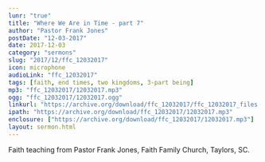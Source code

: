 ```yaml
---
lunr: "true"
title: "Where We Are in Time - part 7"
author: "Pastor Frank Jones"
postDate: "12-03-2017"
date: 2017-12-03
category: "sermons"
slug: "2017/12/ffc_12032017"
icon: microphone
audioLink: "ffc_12032017"
tags: [faith, end times, two kingdoms, 3-part being]
mp3: "ffc_12032017/12032017.mp3"
ogg: "ffc_12032017/12032017.ogg"
linkurl: "https://archive.org/download/ffc_12032017/ffc_12032017_files.xml"
ipath: "https://archive.org/download/ffc_12032017/12032017.mp3"
enclosure: ["https://archive.org/download/ffc_12032017/12032017.mp3"]
layout: sermon.html
---
```


Faith teaching from Pastor Frank Jones, Faith Family Church, Taylors, SC.
